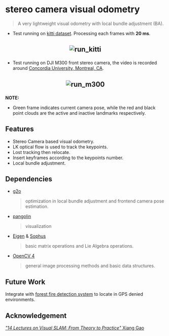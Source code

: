 # stereo camera visual odometry

> A very lightweight visual odometry with local bundle adjustment (BA).

- Test running on [kitti dataset](http://www.cvlibs.net/datasets/kitti/eval_odometry.php). Processing each
  frames with **20 ms**.

## <p align="center">![run_kitti](https://github.com/lee-shun/big_files/blob/master/images/stereo_camera_vo_images/kitti_data_test.gif)</p>

- Test running on DJI M300 front stereo camera, the video is recorded around [Concordia University, Montreal, CA](https://www.google.com/maps/place/Pavillon+Ev+Building/@45.495413,-73.5798817,17z/data=!4m5!3m4!1s0x4cc91a6a337243b7:0x45e30c18a8a7df4a!8m2!3d45.495413!4d-73.577693).

## <p align="center">![run_m300](https://github.com/lee-shun/big_files/blob/master/images/stereo_camera_vo_images/cut.gif)</p>

**NOTE:**

- Green frame indicates current camera pose, while the red and black point clouds are the active and inactive landmarks
  respectively.

## Features

- Stereo Camera based visual odometry.
- LK optical flow is used to track the keypoints.
- Lost tracking then relocate.
- Insert keyframes according to the keypoints number.
- Local bundle adjustment.

## Dependencies

- [g2o](https://github.com/RainerKuemmerle/g2o)

  > optimization in local bundle adjustment and frontend camera pose estimation.

- [pangolin](https://github.com/stevenlovegrove/Pangolin)

  > visualization

- [Eigen](https://eigen.tuxfamily.org/index.php?title=Main_Page) & [Sophus](https://github.com/strasdat/Sophus)

  > basic matrix operations and Lie Algebra operations.

- [OpenCV 4](https://opencv.org/)
  > general image processing methods and basic data structures.

## Future Work

Integrate with [forest fire detection system](https://github.com/lee-shun/forest_fire_detection_system) to locate in GPS
denied environments.

## Acknowledgement

[_"14 Lectures on Visual SLAM: From Theory to Practice"_ Xiang Gao](https://github.com/gaoxiang12/slambook-en)
